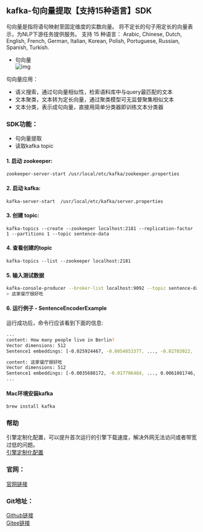 ## kafka-句向量提取【支持15种语言】SDK
句向量是指将语句映射至固定维度的实数向量。
将不定长的句子用定长的向量表示，为NLP下游任务提供服务。
支持 15 种语言： 
Arabic, Chinese, Dutch, English, French, German, Italian, Korean, Polish, Portuguese, Russian, Spanish, Turkish.
 
- 句向量    
![img](https://aias-home.oss-cn-beijing.aliyuncs.com/AIAS/nlp_sdks/Universal-Sentence-Encoder.png)


句向量应用：
- 语义搜索，通过句向量相似性，检索语料库中与query最匹配的文本
- 文本聚类，文本转为定长向量，通过聚类模型可无监督聚集相似文本
- 文本分类，表示成句向量，直接用简单分类器即训练文本分类器

### SDK功能：
-  句向量提取
-  读取kafka topic

#### 1. 启动 zookeeper:

`zookeeper-server-start /usr/local/etc/kafka/zookeeper.properties`

#### 2. 启动 kafka:

`kafka-server-start  /usr/local/etc/kafka/server.properties`

#### 3. 创建 topic:

`kafka-topics --create --zookeeper localhost:2181 --replication-factor 1 --partitions 1 --topic sentence-data`

#### 4. 查看创建的topic

`kafka-topics --list --zookeeper localhost:2181`

#### 5. 输入测试数据
```bash
kafka-console-producer --broker-list localhost:9092 --topic sentence-data
> 这家餐厅很好吃
```

#### 6. 运行例子 - SentenceEncoderExample
运行成功后，命令行应该看到下面的信息:
```bash
...
content: How many people live in Berlin?
Vector dimensions: 512
Sentence1 embeddings: [-0.025924467, -0.0054853377, ..., -0.02703922, -0.024842339]

content: 这家餐厅很好吃
Vector dimensions: 512
Sentence1 embeddings: [-0.0035688172, -0.017706484, ..., 0.0061081746, -0.023076165]
...
```

#### Mac环境安装kafka 
```bash
brew install kafka
```

### 帮助 
引擎定制化配置，可以提升首次运行的引擎下载速度，解决外网无法访问或者带宽过低的问题。         
[引擎定制化配置](http://aias.top/engine_cpu.html)

### 官网：
[官网链接](http://www.aias.top/)

### Git地址：   
[Github链接](https://github.com/mymagicpower/AIAS)    
[Gitee链接](https://gitee.com/mymagicpower/AIAS)   
